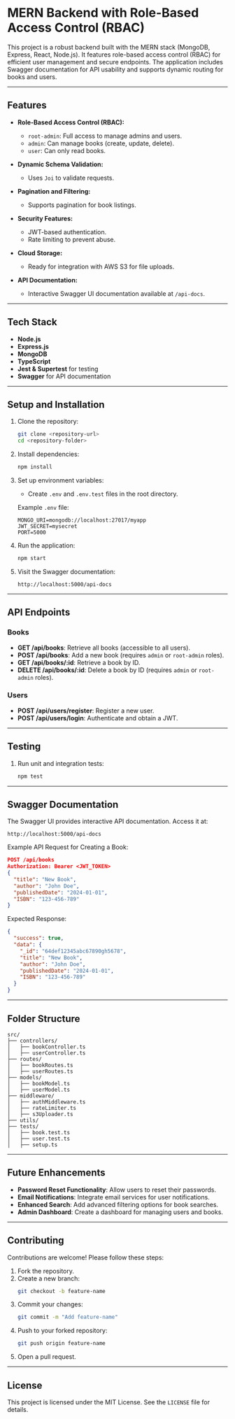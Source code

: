 # MERN Backend with Role-Based Access Control (RBAC)

This project is a robust backend built with the MERN stack (MongoDB, Express, React, Node.js). It features role-based access control (RBAC) for efficient user management and secure endpoints. The application includes Swagger documentation for API usability and supports dynamic routing for books and users.

---

## **Features**

- **Role-Based Access Control (RBAC):**
  - `root-admin`: Full access to manage admins and users.
  - `admin`: Can manage books (create, update, delete).
  - `user`: Can only read books.

- **Dynamic Schema Validation:**
  - Uses `Joi` to validate requests.

- **Pagination and Filtering:**
  - Supports pagination for book listings.

- **Security Features:**
  - JWT-based authentication.
  - Rate limiting to prevent abuse.

- **Cloud Storage:**
  - Ready for integration with AWS S3 for file uploads.

- **API Documentation:**
  - Interactive Swagger UI documentation available at `/api-docs`.

---

## **Tech Stack**

- **Node.js**
- **Express.js**
- **MongoDB**
- **TypeScript**
- **Jest & Supertest** for testing
- **Swagger** for API documentation

---

## **Setup and Installation**

1. Clone the repository:
   ```bash
   git clone <repository-url>
   cd <repository-folder>
   ```

2. Install dependencies:
   ```bash
   npm install
   ```

3. Set up environment variables:
   - Create `.env` and `.env.test` files in the root directory.

   Example `.env` file:
   ```env
   MONGO_URI=mongodb://localhost:27017/myapp
   JWT_SECRET=mysecret
   PORT=5000
   ```

4. Run the application:
   ```bash
   npm start
   ```

5. Visit the Swagger documentation:
   ```
   http://localhost:5000/api-docs
   ```

---

## **API Endpoints**

### **Books**

- **GET /api/books**: Retrieve all books (accessible to all users).
- **POST /api/books**: Add a new book (requires `admin` or `root-admin` roles).
- **GET /api/books/:id**: Retrieve a book by ID.
- **DELETE /api/books/:id**: Delete a book by ID (requires `admin` or `root-admin` roles).

### **Users**

- **POST /api/users/register**: Register a new user.
- **POST /api/users/login**: Authenticate and obtain a JWT.

---

## **Testing**

1. Run unit and integration tests:
   ```bash
   npm test
   ```
---

## **Swagger Documentation**

The Swagger UI provides interactive API documentation. Access it at:
```
http://localhost:5000/api-docs
```

Example API Request for Creating a Book:
```json
POST /api/books
Authorization: Bearer <JWT_TOKEN>
{
  "title": "New Book",
  "author": "John Doe",
  "publishedDate": "2024-01-01",
  "ISBN": "123-456-789"
}
```

Expected Response:
```json
{
  "success": true,
  "data": {
    "_id": "64def12345abc67890gh5678",
    "title": "New Book",
    "author": "John Doe",
    "publishedDate": "2024-01-01",
    "ISBN": "123-456-789"
  }
}
```

---

## **Folder Structure**

```plaintext
src/
├── controllers/
│   ├── bookController.ts
│   ├── userController.ts
├── routes/
│   ├── bookRoutes.ts
│   ├── userRoutes.ts
├── models/
│   ├── bookModel.ts
│   ├── userModel.ts
├── middleware/
│   ├── authMiddleware.ts
│   ├── rateLimiter.ts
│   ├── s3Uploader.ts
├── utils/
├── tests/
│   ├── book.test.ts
│   ├── user.test.ts
│   ├── setup.ts
```

---

## **Future Enhancements**

- **Password Reset Functionality**: Allow users to reset their passwords.
- **Email Notifications**: Integrate email services for user notifications.
- **Enhanced Search**: Add advanced filtering options for book searches.
- **Admin Dashboard**: Create a dashboard for managing users and books.

---

## **Contributing**

Contributions are welcome! Please follow these steps:
1. Fork the repository.
2. Create a new branch:
   ```bash
   git checkout -b feature-name
   ```
3. Commit your changes:
   ```bash
   git commit -m "Add feature-name"
   ```
4. Push to your forked repository:
   ```bash
   git push origin feature-name
   ```
5. Open a pull request.

---

## **License**

This project is licensed under the MIT License. See the `LICENSE` file for details.
